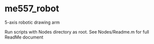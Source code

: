 # me557_robot
5-axis robotic drawing arm

Run scripts with Nodes directory as root. See Nodes/Readme.m for full ReadMe document
